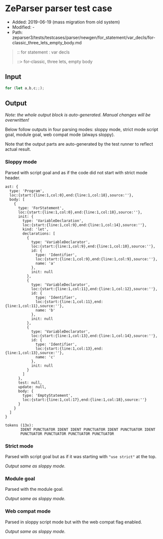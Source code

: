 # ZeParser parser test case

- Added: 2019-06-19 (mass migration from old system)
- Modified: -
- Path: zeparser3/tests/testcases/parser/newgen/for_statement/var_decls/for-classic_three_lets_empty_body.md

> :: for statement : var decls
>
> ::> for-classic, three lets, empty body

## Input

`````js
for (let a,b,c;;);
`````

## Output

_Note: the whole output block is auto-generated. Manual changes will be overwritten!_

Below follow outputs in four parsing modes: sloppy mode, strict mode script goal, module goal, web compat mode (always sloppy).

Note that the output parts are auto-generated by the test runner to reflect actual result.

### Sloppy mode

Parsed with script goal and as if the code did not start with strict mode header.

`````
ast: {
  type: 'Program',
  loc:{start:{line:1,col:0},end:{line:1,col:18},source:''},
  body: [
    {
      type: 'ForStatement',
      loc:{start:{line:1,col:0},end:{line:1,col:18},source:''},
      init: {
        type: 'VariableDeclaration',
        loc:{start:{line:1,col:9},end:{line:1,col:14},source:''},
        kind: 'let',
        declarations: [
          {
            type: 'VariableDeclarator',
            loc:{start:{line:1,col:9},end:{line:1,col:10},source:''},
            id: {
              type: 'Identifier',
              loc:{start:{line:1,col:9},end:{line:1,col:9},source:''},
              name: 'a'
            },
            init: null
          },
          {
            type: 'VariableDeclarator',
            loc:{start:{line:1,col:11},end:{line:1,col:12},source:''},
            id: {
              type: 'Identifier',
              loc:{start:{line:1,col:11},end:{line:1,col:11},source:''},
              name: 'b'
            },
            init: null
          },
          {
            type: 'VariableDeclarator',
            loc:{start:{line:1,col:13},end:{line:1,col:14},source:''},
            id: {
              type: 'Identifier',
              loc:{start:{line:1,col:13},end:{line:1,col:13},source:''},
              name: 'c'
            },
            init: null
          }
        ]
      },
      test: null,
      update: null,
      body: {
        type: 'EmptyStatement',
        loc:{start:{line:1,col:17},end:{line:1,col:18},source:''}
      }
    }
  ]
}

tokens (13x):
       IDENT PUNCTUATOR IDENT IDENT PUNCTUATOR IDENT PUNCTUATOR IDENT
       PUNCTUATOR PUNCTUATOR PUNCTUATOR PUNCTUATOR
`````

### Strict mode

Parsed with script goal but as if it was starting with `"use strict"` at the top.

_Output same as sloppy mode._

### Module goal

Parsed with the module goal.

_Output same as sloppy mode._

### Web compat mode

Parsed in sloppy script mode but with the web compat flag enabled.

_Output same as sloppy mode._
